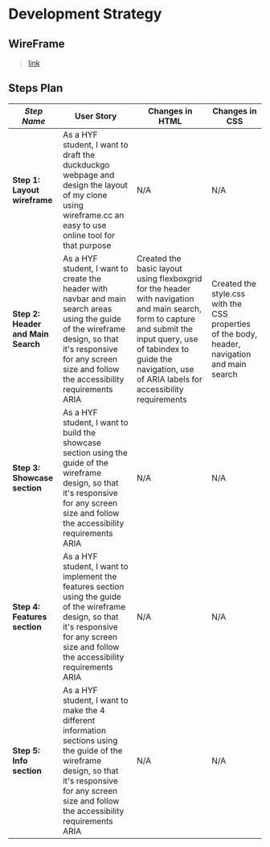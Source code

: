 # Development Strategy

## WireFrame

> [link](https://wireframe.cc/c2RzFq)

## Steps Plan


| _Step Name_ | User Story | Changes in HTML | Changes in CSS |
| --- | --- | --- | --- |
| __Step 1: Layout wireframe__ | As a HYF student, I want to draft the duckduckgo webpage and design the layout of my clone using wireframe.cc an easy to use online tool for that purpose | N/A | N/A |
| __Step 2: Header and Main Search__ | As a HYF student, I want to create the header with navbar and main search areas using the guide of the wireframe design, so that it's responsive for any screen size and follow the accessibility requirements ARIA | Created the basic layout using flexboxgrid for the header with navigation and main search, form to capture and submit the input query, use of tabindex to guide the navigation, use of ARIA labels for accessibility requirements | Created the style.css with the CSS properties of the body, header, navigation and main search |
| __Step 3: Showcase section__ | As a HYF student, I want to build the showcase section using the guide of the wireframe design, so that it's responsive for any screen size and follow the accessibility requirements ARIA| N/A | N/A |
| __Step 4: Features section__ | As a HYF student, I want to implement the features section using the guide of the wireframe design, so that it's responsive for any screen size and follow the accessibility requirements ARIA | N/A | N/A |
| __Step 5: Info section__ | As a HYF student, I want to make the 4 different information sections using the guide of the wireframe design, so that it's responsive for any screen size and follow the accessibility requirements ARIA | N/A | N/A |
